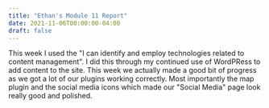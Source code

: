 ```yaml
---
title: "Ethan's Module 11 Report"
date: 2021-11-06T00:00:00-04:00
draft: false
---
```


 This week I used the "I can identify and employ technologies related to content management". I did this through my continued use of WordPRess to add content to the site. This week we actually made a good bit of progress as we got a lot of our plugins working correctly. Most importantly the map plugin and the social media icons which made our "Social Media" page look really good and polished.
